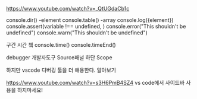 https://www.youtube.com/watch?v=_QtUGdaCb1c

console.dir() -element
console.table() -array
console.log({element})
console.assert(variable !== undefined, )
console.error("This shouldn't be undefined")
console.warn("This shouldn't be undefined")

구간 시간 쳌
console.time()
console.timeEnd()

debugger
개발자도구 Source패널
하단 Scope

하지만 vscode 디버깅 툴을 더 애용한다.
알아보기



https://www.youtube.com/watch?v=s3H6PmB4SZ4
vs code에서 사이드바 사용을 하지마세요!